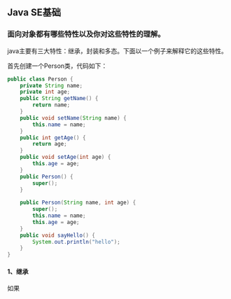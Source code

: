 ## Java SE基础

### 面向对象都有哪些特性以及你对这些特性的理解。

java主要有三大特性：继承，封装和多态。下面以一个例子来解释它的这些特性。

首先创建一个Person类，代码如下：

```java
public class Person {
	private String name;
	private int age;
	public String getName() {
		return name;
	}
	public void setName(String name) {
		this.name = name;
	}
	public int getAge() {
		return age;
	}
	public void setAge(int age) {
		this.age = age;
	}
	public Person() {
		super();
	}
	
	public Person(String name, int age) {
		super();
		this.name = name;
		this.age = age;
	}
	public void sayHello() {
		System.out.println("hello");
	}
}
```



#### 1、继承

如果

